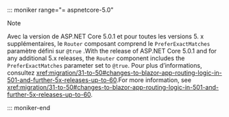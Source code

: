 ::: moniker range="= aspnetcore-5.0"

> [!NOTE]
> <span data-ttu-id="013e1-101">Avec la version de ASP.NET Core 5.0.1 et pour toutes les versions 5. x supplémentaires, le `Router` composant comprend le `PreferExactMatches` paramètre défini sur `@true` .</span><span class="sxs-lookup"><span data-stu-id="013e1-101">With the release of ASP.NET Core 5.0.1 and for any additional 5.x releases, the `Router` component includes the `PreferExactMatches` parameter set to `@true`.</span></span> <span data-ttu-id="013e1-102">Pour plus d’informations, consultez <xref:migration/31-to-50#changes-to-blazor-app-routing-logic-in-501-and-further-5x-releases-up-to-60>.</span><span class="sxs-lookup"><span data-stu-id="013e1-102">For more information, see <xref:migration/31-to-50#changes-to-blazor-app-routing-logic-in-501-and-further-5x-releases-up-to-60>.</span></span>

::: moniker-end
